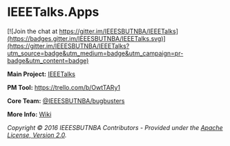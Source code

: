 # IEEETalks.Apps

[![Join the chat at https://gitter.im/IEEESBUTNBA/IEEETalks](https://badges.gitter.im/IEEESBUTNBA/IEEETalks.svg)](https://gitter.im/IEEESBUTNBA/IEEETalks?utm_source=badge&utm_medium=badge&utm_campaign=pr-badge&utm_content=badge)

**Main Project:** [IEEETalks](https://github.com/IEEESBUTNBA/IEEETalks)

**PM Tool:** https://trello.com/b/OwtTARy1

**Core Team:** [@IEEESBUTNBA/bugbusters](https://github.com/orgs/IEEESBUTNBA/teams/bugbusters)

**More Info:** [Wiki](https://github.com/IEEESBUTNBA/IEEETalks/wiki)

_Copyright &copy; 2016 IEEESBUTNBA Contributors - Provided under the [Apache License, Version 2.0](http://apache.org/licenses/LICENSE-2.0.html)._
